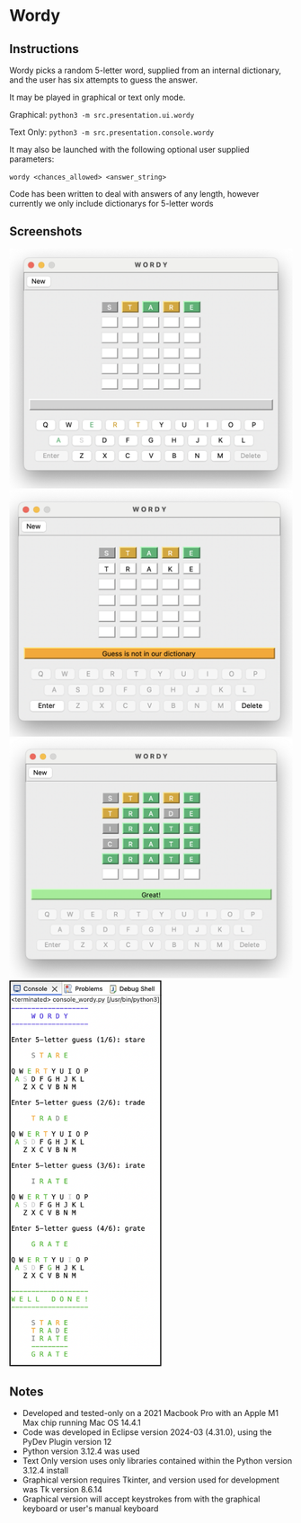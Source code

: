 # Wordy
## Instructions
Wordy picks a random 5-letter word, supplied from an internal dictionary, and the user has six attempts to guess the answer.

It may be played in graphical or text only mode.

Graphical: `python3 -m src.presentation.ui.wordy`

Text Only: `python3 -m src.presentation.console.wordy`

It may also be launched with the following optional user supplied parameters:

`wordy <chances_allowed> <answer_string>`

Code has been written to deal with answers of any length, however currently we only include dictionarys for 5-letter words

## Screenshots
<img width="550" alt="Screenshot 2024-07-16 at 7 18 23 PM" src="Wordy/src/resources/images/Wordy_Screenshot_UI_1.png">
<img width="534" alt="Screenshot 2024-07-16 at 7 59 28 PM" src="Wordy/src/resources/images/Wordy_Screenshot_UI_3.png">
<img width="557" alt="Screenshot 2024-07-16 at 7 19 07 PM" src="Wordy/src/resources/images/Wordy_Screenshot_UI_2.png">
<img width="271" alt="Screenshot 2024-07-13 at 8 46 25 PM" src="Wordy/src/resources/images/Wordy_Screenshot_Console.png">

## Notes
* Developed and tested-only on a 2021 Macbook Pro with an Apple M1 Max chip running Mac OS 14.4.1
* Code was developed in Eclipse version 2024-03 (4.31.0), using the PyDev Plugin version 12
* Python version 3.12.4 was used
* Text Only version uses only libraries contained within the Python version 3.12.4 install
* Graphical version requires Tkinter, and version used for development was Tk version 8.6.14
* Graphical version will accept keystrokes from with the graphical keyboard or user's manual keyboard
